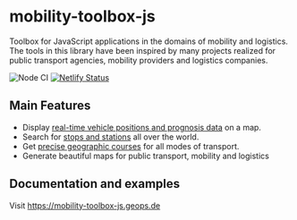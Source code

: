 # mobility-toolbox-js

Toolbox for JavaScript applications in the domains of mobility and logistics.
The tools in this library have been inspired by many projects realized for public transport agencies, mobility providers and logistics companies.

![Node CI](https://github.com/geops/mobility-toolbox-js/workflows/Node%20CI/badge.svg)
[![Netlify Status](https://api.netlify.com/api/v1/badges/b368ab18-9dbf-416c-91f6-a82076b02c10/deploy-status)](https://app.netlify.com/sites/mobility-toolbox-js/deploys)

## Main Features
* Display [real-time vehicle positions and prognosis data](http://tracker.geops.ch/) on a map.
* Search for [stops and stations](https://maps2.trafimage.ch) all over the world.
* Get [precise geographic courses](https://geops.github.io/geops-routing-demo/) for all modes of transport.
* Generate beautiful maps for public transport, mobility and logistics

## Documentation and examples 
Visit https://mobility-toolbox-js.geops.de
